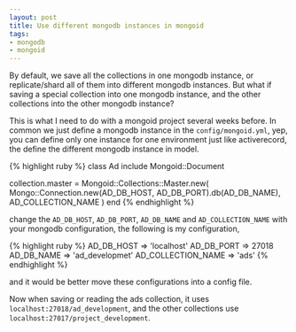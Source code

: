 ```yaml
---
layout: post
title: Use different mongodb instances in mongoid
tags:
- mongodb
- mongoid
---
```

By default, we save all the collections in one mongodb instance, or replicate/shard all of them into different mongodb instances. But what if saving a special collection into one mongodb instance, and the other collections into the other mongodb instance?

This is what I need to do with a mongoid project several weeks before.  In common we just define a mongodb instance in the `config/mongoid.yml`, yep, you can define only one instance for one environment just like activerecord, the define the different mongodb instance in model.

{% highlight ruby %}
class Ad
  include Mongoid::Document

  collection.master = Mongoid::Collections::Master.new(
    Mongo::Connection.new(AD_DB_HOST, AD_DB_PORT).db(AD_DB_NAME),
    AD_COLLECTION_NAME
  )
end
{% endhighlight %}

change the `AD_DB_HOST`, `AD_DB_PORT`, `AD_DB_NAME` and `AD_COLLECTION_NAME` with your mongodb configuration, the following is my configuration,

{% highlight ruby %}
AD_DB_HOST => 'localhost'
AD_DB_PORT => 27018
AD_DB_NAME => 'ad_developmet'
AD_COLLECTION_NAME => 'ads'
{% endhighlight %}

and it would be better move these configurations into a config file.

Now when saving or reading the ads collection, it uses `localhost:27018/ad_development`, and the other collections use `localhost:27017/project_development`.
